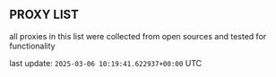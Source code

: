 ## PROXY LIST

all proxies in this list were collected from open sources and tested for functionality

last update: `2025-03-06 10:19:41.622937+00:00` UTC